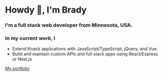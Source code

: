 # Howdy 🤠, I'm Brady

### I'm a full stack web developer from Minnesota, USA.

### In my current work, I
- Extend Knack applications with JavaScript/TypeScript, jQuery, and Vue.
- Build and maintain custom APIs and full stack apps using React/Express or Next.js

[My portfolio](https://portfolio.kindof.dev)


